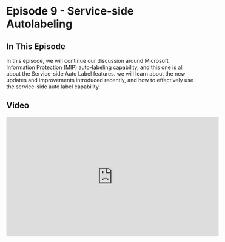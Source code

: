 # Episode 9 - Service-side Autolabeling

## In This Episode

In this episode, we will continue our discussion around Microsoft Information Protection (MIP) auto-labeling capability, and this one is all about the Service-side Auto Label features. we will learn about the new updates and improvements introduced recently, and how to effectively use the service-side auto label capability.

## Video

<iframe width="560" height="315" src="https://www.youtube-nocookie.com/embed/jbimA71eau8" title="YouTube video player" frameborder="0" allow="accelerometer; autoplay; clipboard-write; encrypted-media; gyroscope; picture-in-picture" allowfullscreen></iframe>